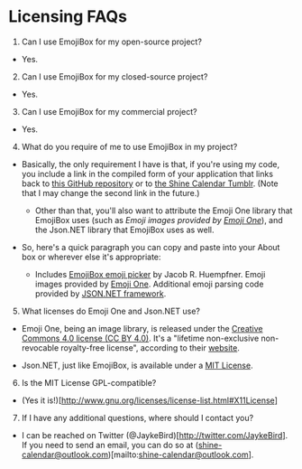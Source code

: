 # Licensing FAQs

1. Can I use EmojiBox for my open-source project?

  * Yes.

2. Can I use EmojiBox for my closed-source project?

  * Yes.

3. Can I use EmojiBox for my commercial project?

  * Yes.

4. What do you require of me to use EmojiBox in my project?

  * Basically, the only requirement I have is that, if you're using my code, you include a link in the compiled form of your application that links back to [this GitHub repository](https://github.com/shine-calendar/EmojiBox/) or to [the Shine Calendar Tumblr](http://shinecalendar.tumblr.com). (Note that I may change the second link in the future.)

    * Other than that, you'll also want to attribute the Emoji One library that EmojiBox uses (such as *Emoji images provided by [Emoji One](http://emojione.com)*), and the Json.NET library that EmojiBox uses as well.

  * So, here's a quick paragraph you can copy and paste into your About box or wherever else it's appropriate:

    * Includes [EmojiBox emoji picker](https://github.com/shine-calendar/EmojiBox/) by Jacob R. Huempfner. Emoji images provided by [Emoji One](http://emojione.com). Additional emoji parsing code provided by [JSON.NET framework](http://www.newtonsoft.com/json).

5. What licenses do Emoji One and Json.NET use?

  * Emoji One, being an image library, is released under the [Creative Commons 4.0 license (CC BY 4.0)](https://creativecommons.org/licenses/by/4.0/). It's a "lifetime non-exclusive non-revocable royalty-free license", according to their [website](http://emojione.com/licensing/).

  * Json.NET, just like EmojiBox, is available under a [MIT License](https://github.com/JamesNK/Newtonsoft.Json/blob/master/LICENSE.md).

6. Is the MIT License GPL-compatible?

  * (Yes it is!)[http://www.gnu.org/licenses/license-list.html#X11License]

7. If I have any additional questions, where should I contact you?

  * I can be reached on Twitter (@JaykeBird)[http://twitter.com/JaykeBird]. If you need to send an email, you can do so at (shine-calendar@outlook.com)[mailto:shine-calendar@outlook.com].
